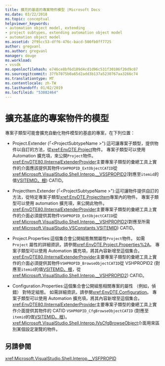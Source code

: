 ```yaml
---
title: 擴充的基底的專案物件模型 |Microsoft Docs
ms.date: 03/22/2018
ms.topic: conceptual
helpviewer_keywords:
- automation object model, extending
- project subtypes, extending automation object model
- automation object model
ms.assetid: 2f95cc53-dff6-476c-bacd-500fb0ff7725
author: gregvanl
ms.author: gregvanl
manager: douge
ms.workload:
- vssdk
ms.openlocfilehash: e746ce8bf6d109d4cd1d96c531f30106f20d9c07
ms.sourcegitcommit: 37fb7075b0a65d2add3b137a5230767aa3266c74
ms.translationtype: MT
ms.contentlocale: zh-TW
ms.lasthandoff: 01/02/2019
ms.locfileid: "53882464"
---
```

# <a name="extend-the-object-model-of-the-base-project"></a>擴充基底的專案物件的模型

專案子類型可能會擴充自動化物件模型的基底的專案，在下列位置：

-   Project.Extender (「\<ProjectSubtypeName >"):這可讓專案子類型，提供物件以自訂的方法，從<xref:EnvDTE.Project>物件。 專案子類型可以使用 Automation 擴充項，來公開`Project`物件。 <xref:EnvDTE80.IInternalExtenderProvider>主要專案子類型的彙總工具上實作的介面應該提供其物件`VSHPROPID_ExtObjectCATID`從<xref:Microsoft.VisualStudio.Shell.Interop.__VSSPROPID2>(對應至`itemid`的值[VSITEMID。根](<xref:Microsoft.VisualStudio.VSConstants.VSITEMID#Microsoft_VisualStudio_VSConstants_VSITEMID_Root>)) CATID。

-   ProjectItem.Extender (「\<ProjectSubtypeName >"):這可讓物件提供自訂的方法，從特定專案子類型<xref:EnvDTE.ProjectItem>專案內的物件。 專案子類型可以使用 automation 擴充項，來公開此物件。 <xref:EnvDTE80.IInternalExtenderProvider>主要專案子類型的彙總工具上實作的介面必須提供其物件`VSHPROPID_ExtObjectCATID`從<xref:Microsoft.VisualStudio.Shell.Interop.__VSHPROPID2>(對應至所需<xref:Microsoft.VisualStudio.VSConstants.VSITEMID>) CATID。

-   Project.Properties:這個集合會公開組態無關屬性`Project`物件。 如需 `Project` 屬性的詳細資訊，請參閱<xref:EnvDTE.Project.Properties%2A>。 專案子類型可以使用 Automation 擴充項，將其內容新增至這個集合。 <xref:EnvDTE80.IInternalExtenderProvider>主要專案子類型的彙總工具上實作的介面必須提供其物件`VSHPROPID_BrowseObjectCATID`從 VSHPROPID2 (對應至`itemid`的值[VSITEMID。根](<xref:Microsoft.VisualStudio.VSConstants.VSITEMID#Microsoft_VisualStudio_VSConstants_VSITEMID_Root>)，從<xref:Microsoft.VisualStudio.Shell.Interop.__VSHPROPID2>) CATID。

-   Configuration.Properties:這個集合會公開組態相關專案的屬性 （例如，偵錯） 對特定組態。 如需詳細資訊，請參閱<xref:EnvDTE.Configuration>。 專案子類型可以使用 Automation 擴充項，將其內容新增至這個集合。 <xref:EnvDTE80.IInternalExtenderProvider>主要專案子類型的彙總工具上實作介面提供其物件的 CATID `VSHPROPID_CfgBrowseObjectCATID` (對應至`itemid`的值[VSITEMID。根](<xref:Microsoft.VisualStudio.VSConstants.VSITEMID#Microsoft_VisualStudio_VSConstants_VSITEMID_Root>))。 <xref:Microsoft.VisualStudio.Shell.Interop.IVsCfgBrowseObject>介面用來區別某個設定瀏覽的物件。

## <a name="see-also"></a>另請參閱

<xref:Microsoft.VisualStudio.Shell.Interop.__VSFPROPID>
